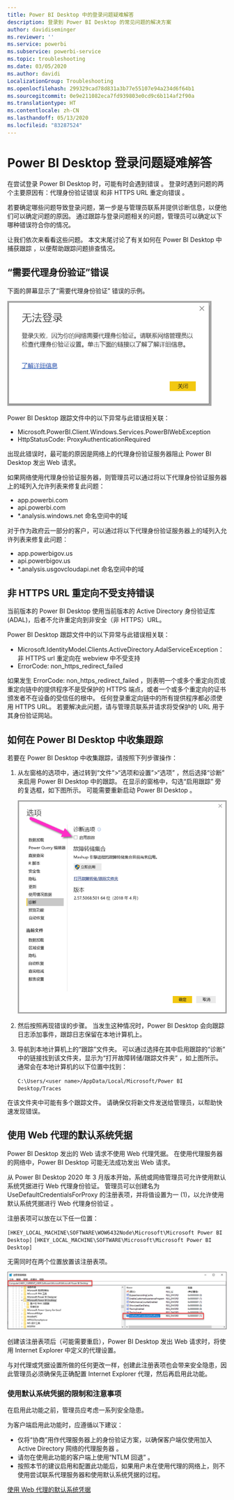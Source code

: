 ```yaml
---
title: Power BI Desktop 中的登录问题疑难解答
description: 登录到 Power BI Desktop 的常见问题的解决方案
author: davidiseminger
ms.reviewer: ''
ms.service: powerbi
ms.subservice: powerbi-service
ms.topic: troubleshooting
ms.date: 03/05/2020
ms.author: davidi
LocalizationGroup: Troubleshooting
ms.openlocfilehash: 299329cad78d831a3b77e55107e94a234d6f64b1
ms.sourcegitcommit: 0e9e211082eca7fd939803e0cd9c6b114af2f90a
ms.translationtype: HT
ms.contentlocale: zh-CN
ms.lasthandoff: 05/13/2020
ms.locfileid: "83287524"
---
```

# <a name="troubleshooting-sign-in-for-power-bi-desktop"></a>Power BI Desktop 登录问题疑难解答
在尝试登录 Power BI Desktop 时，可能有时会遇到错误  。 登录时遇到问题的两个主要原因有：代理身份验证错误  和非 HTTPS URL 重定向错误  。 

若要确定哪些问题导致登录问题，第一步是与管理员联系并提供诊断信息，以便他们可以确定问题的原因。 通过跟踪与登录问题相关的问题，管理员可以确定以下哪种错误符合你的情况。 

让我们依次来看看这些问题。 本文末尾讨论了有关如何在 Power BI Desktop 中捕获跟踪  ，以便帮助跟踪问题排查情况。


## <a name="proxy-authentication-required-error"></a>“需要代理身份验证”错误

下面的屏幕显示了“需要代理身份验证”  错误的示例。

![代理身份验证错误的登录错误](media/desktop-troubleshooting-sign-in/desktop-tshoot-sign-in_01.png)

Power BI Desktop  跟踪文件中的以下异常与此错误相关联：

* Microsoft.PowerBI.Client.Windows.Services.PowerBIWebException 
* HttpStatusCode: ProxyAuthenticationRequired 

出现此错误时，最可能的原因是网络上的代理身份验证服务器阻止 Power BI Desktop  发出 Web 请求。 

如果网络使用代理身份验证服务器，则管理员可以通过将以下代理身份验证服务器上的域列入允许列表来修复此问题：

* app.powerbi.com
* api.powerbi.com
* *.analysis.windows.net 命名空间中的域

对于作为政府云一部分的客户，可以通过将以下代理身份验证服务器上的域列入允许列表来修复此问题：

* app.powerbigov.us
* api.powerbigov.us
* *.analysis.usgovcloudapi.net 命名空间中的域

## <a name="non-https-url-redirect-not-supported-error"></a>非 HTTPS URL 重定向不受支持错误

当前版本的 Power BI Desktop  使用当前版本的 Active Directory 身份验证库 (ADAL)，后者不允许重定向到非安全（非 HTTPS）URL。 

Power BI Desktop  跟踪文件中的以下异常与此错误相关联：

* Microsoft.IdentityModel.Clients.ActiveDirectory.AdalServiceException：非 HTTPS url 重定向在 webview 中不受支持 
* ErrorCode: non_https_redirect_failed 

如果发生 ErrorCode: non_https_redirect_failed  ，则表明一个或多个重定向页或重定向链中的提供程序不是受保护的 HTTPS 端点，或者一个或多个重定向的证书颁发者不在设备的受信任的根中。 任何登录重定向链中的所有提供程序都必须使用 HTTPS URL。 若要解决此问题，请与管理员联系并请求将受保护的 URL 用于其身份验证网站。 

## <a name="how-to-collect-a-trace-in-power-bi-desktop"></a>如何在 Power BI Desktop 中收集跟踪

若要在 Power BI Desktop  中收集跟踪，请按照下列步骤操作：

1. 从左窗格的选项中，通过转到“文件”>“选项和设置”>“选项”  ，然后选择“诊断”  来启用 Power BI Desktop  中的跟踪。 在显示的窗格中，勾选“启用跟踪”  旁的复选框，如下图所示。 可能需要重新启动 Power BI Desktop  。
   
   ![在 Power BI Desktop 中启用跟踪](media/desktop-troubleshooting-sign-in/desktop-tshoot-sign-in_02.png)

2. 然后按照再现错误的步骤。 当发生这种情况时，Power BI Desktop  会向跟踪日志添加事件，跟踪日志保留在本地计算机上。

3. 导航到本地计算机上的“跟踪”文件夹。 可以通过选择在其中启用跟踪的“诊断”  中的链接找到该文件夹，显示为“打开故障转储/跟踪文件夹”  ，如上图所示。 通常会在本地计算机的以下位置中找到：

    `C:\Users/<user name>/AppData/Local/Microsoft/Power BI Desktop/Traces`

在该文件夹中可能有多个跟踪文件。 请确保仅将新文件发送给管理员，以帮助快速发现错误。 


## <a name="using-default-system-credentials-for-web-proxy"></a>使用 Web 代理的默认系统凭据

Power BI Desktop 发出的 Web 请求不使用 Web 代理凭据。 在使用代理服务器的网络中，Power BI Desktop 可能无法成功发出 Web 请求。 

从 Power BI Desktop 2020 年 3 月版本开始，系统或网络管理员可允许使用默认系统凭据进行 Web 代理身份验证。 管理员可以创建名为 UseDefaultCredentialsForProxy 的注册表项，并将值设置为一 (1)，以允许使用默认系统凭据进行 Web 代理身份验证  。

注册表项可以放在以下任一位置：

`[HKEY_LOCAL_MACHINE\SOFTWARE\WOW6432Node\Microsoft\Microsoft Power BI Desktop]`
`[HKEY_LOCAL_MACHINE\SOFTWARE\Microsoft\Microsoft Power BI Desktop]`

无需同时在两个位置放置该注册表项。

![使用默认系统凭据的注册表项](media/desktop-troubleshooting-sign-in/desktop-tshoot-sign-in-03.png)

创建该注册表项后（可能需要重启），Power BI Desktop 发出 Web 请求时，将使用 Internet Explorer 中定义的代理设置。 

与对代理或凭据设置所做的任何更改一样，创建此注册表项也会带来安全隐患，因此管理员必须确保先正确配置 Internet Explorer 代理，然后再启用此功能。         

### <a name="limitations-and-considerations-for-using-default-system-credentials"></a>使用默认系统凭据的限制和注意事项

在启用此功能之前，管理员应考虑一系列安全隐患。 

为客户端启用此功能时，应遵循以下建议：

* 仅将“协商”用作代理服务器上的身份验证方案，以确保客户端仅使用加入 Active Directory 网络的代理服务器  。 
* 请勿在使用此功能的客户端上使用“NTLM 回退”  。
* 按照本节的建议启用和配置此功能后，如果用户未在使用代理的网络上，则不使用尝试联系代理服务器和使用默认系统凭据的过程。


[使用 Web 代理的默认系统凭据](#using-default-system-credentials-for-web-proxy)

